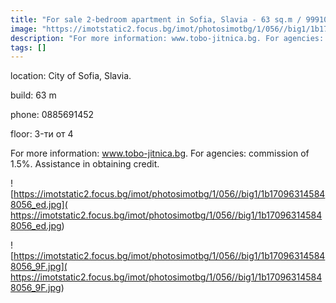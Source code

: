 ```yaml
---
title: "For sale 2-bedroom apartment in Sofia, Slavia - 63 sq.m / 99910 EUR :: imot.bg Ad"
image: "https://imotstatic2.focus.bg/imot/photosimotbg/1/056//big1/1b170963145848056_L2.jpg"
description: "For more information: www.tobo-jitnica.bg. For agencies: commission of 1.5%. Assistance in obtaining credit."
tags: []
---
```


location: City of Sofia, Slavia.

build: 63 m

phone: 0885691452

floor: 3-ти от 4

For more information: www.tobo-jitnica.bg. For agencies: commission of 1.5%. Assistance in obtaining credit.


![https://imotstatic2.focus.bg/imot/photosimotbg/1/056//big1/1b170963145848056_ed.jpg]( https://imotstatic2.focus.bg/imot/photosimotbg/1/056//big1/1b170963145848056_ed.jpg)


![https://imotstatic2.focus.bg/imot/photosimotbg/1/056//big1/1b170963145848056_9F.jpg]( https://imotstatic2.focus.bg/imot/photosimotbg/1/056//big1/1b170963145848056_9F.jpg)


